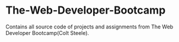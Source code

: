 # The-Web-Developer-Bootcamp
Contains all source code of projects and assignments from The Web Developer Bootcamp(Colt Steele).
